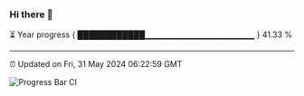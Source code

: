 ### Hi there 👋

⏳ Year progress { ████████████▁▁▁▁▁▁▁▁▁▁▁▁▁▁▁▁▁▁ } 41.33 %

---

⏰ Updated on Fri, 31 May 2024 06:22:59 GMT

![Progress Bar CI](https://github.com/liununu/liununu/workflows/Progress%20Bar%20CI/badge.svg)

